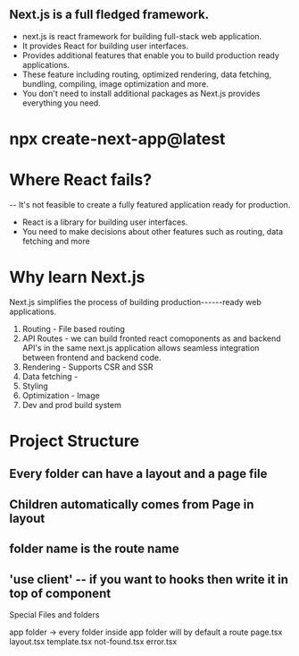 ## Next.js is a full fledged framework.

- next.js is react framework for building full-stack web application.
- It provides React for building user interfaces.
- Provides additional features that enable you to build production ready applications.
- These feature including routing, optimized rendering, data fetching, bundling, compiling, image optimization and more.
- You don't need to install additional packages as Next.js provides everything you need.

# npx create-next-app@latest

# Where React fails?

-- It's not feasible to create a fully featured application ready for production.

- React is a library for building user interfaces.
- You need to make decisions about other features such as routing, data fetching and more

# Why learn Next.js

Next.js simplifies the process of building production------ready web applications.

1. Routing - File based routing
2. API Routes - we can build fronted react comoponents as and backend API's in the same next.js application allows seamless integration between frontend and backend code.
3. Rendering - Supports CSR and SSR
4. Data fetching - 
5. Styling
6. Optimization - Image
7. Dev and prod build system

# Project Structure

## Every folder can have a layout and a page file

## Children automatically comes from Page in layout

## folder name is the route name

## 'use client' -- if you want to hooks then write it in top of component


Special Files and folders

app folder -> every folder inside app folder will by default a route
page.tsx
layout.tsx
template.tsx
not-found.tsx
error.tsx
